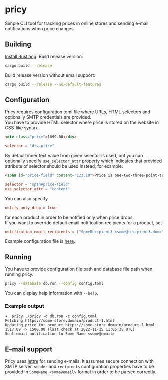 # pricy
Simple CLI tool for tracking prices in online stores and sending e-mail notifications when price changes.
## Building
[Install Rustlang](https://www.rust-lang.org/tools/install).
Build release version:
```bash
cargo build --release
```
Build release version without email support:
```bash
cargo build --release --no-default-features
```
## Configuration
Pricy requires configuration toml file where URLs, HTML selectors and optionally SMTP credentials are provided.  
You have to provide HTML selector where price is stored on the website in CSS-like syntax. 
```html
<div class="price">1899.00</div>
```
```toml
selector = "div.price"
```
By default inner text value from given selector is used, but you can optionally specify `use_selector_attr` property which indicates that provided attribute of selector should be used instead, for example:
```html
<span id="price-field" content="123.10">Price is one-two-three-point-ten</span>
```
```toml
selector = "span#price-field"
use_selector_attr = "content"
```
You can also specify
```toml
notify_only_drop = true
```
for each product in order to be notified only when price drops.  
If you want to override default email notification recipients for a product, set 
```toml
notification_email_recipients = ["SomeRecipient3 <some@recipient3.dom>"]
```

Example configuration file is [here](example.toml).
## Running
You have to provide configuration file path and database file path when running pricy.
```bash
pricy --database db.ron --config config.toml
```
You can display help information with `--help`.
### Example output 
```
➜  pricy ./pricy -d db.ron -c config.toml
Fetching https://some-store.domain/product-1.html
Updating price for product https://some-store.domain/product-1.html: 1517.09 -> 1500.00 (last check at 2022-11-15 11:05:38 UTC)
Sent email notification to Some Name <some@email>
```
## E-mail support
Pricy uses [lettre](https://github.com/lettre/lettre) for sending e-mails. It assumes secure connection with SMTP server. `sender` and `recipients` configuration properties have to be provided in `SomeName <some@email>` format in order to be parsed correctly.